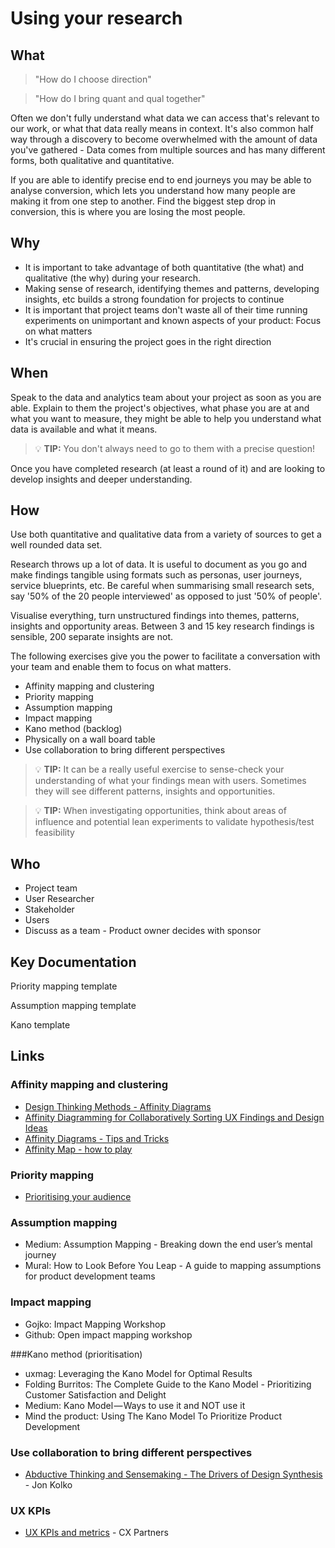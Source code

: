 # Using your research

## What
> "How do I choose direction"

> "How do I bring quant and qual together"

Often we don't fully understand what data we can access that's relevant to our work, or what that data really means in context. It's also common half way through a discovery to become overwhelmed with the amount of data you've gathered - Data comes from multiple sources and has many different forms, both qualitative and quantitative.

If you are able to identify precise end to end journeys you may be able to analyse conversion, which lets you understand how many people are making it from one step to another. Find the biggest step drop in conversion, this is where you are losing the most people.

## Why
- It is important to take advantage of both quantitative (the what) and qualitative (the why) during your research.
- Making sense of research, identifying themes and patterns, developing insights, etc builds a strong foundation for projects to continue
- It is important that project teams don't waste all of their time running experiments on unimportant and known aspects of your product: Focus on what matters
- It's crucial in ensuring the project goes in the right direction

## When
Speak to the data and analytics team about your project as soon as you are able. Explain to them the project's objectives, what phase you are at and what you want to measure, they might be able to help you understand what data is available and what it means.

> 💡 **TIP:** You don't always need to go to them with a precise question!

Once you have completed research (at least a round of it) and are looking to develop insights and deeper understanding.

## How
Use both quantitative and qualitative data from a variety of sources to get a well rounded data set.

Research throws up a lot of data. It is useful to document as you go and make findings tangible using formats such as personas, user journeys, service blueprints, etc. Be careful when summarising small research sets, say '50% of the 20 people interviewed' as opposed to just '50% of people'.

Visualise everything, turn unstructured findings into themes, patterns, insights and opportunity areas. Between 3 and 15 key research findings is sensible, 200 separate insights are not.

The following exercises give you the power to facilitate a conversation with your team and enable them to focus on what matters.

- Affinity mapping and clustering
- Priority mapping
- Assumption mapping
- Impact mapping
- Kano method (backlog)
- Physically on a wall board table
- Use collaboration to bring different perspectives

> 💡 **TIP:** It can be a really useful exercise to sense-check your understanding of what your findings mean with users. Sometimes they will see different patterns, insights and opportunities.

> 💡 **TIP:** When investigating opportunities, think about areas of influence and potential lean experiments to validate hypothesis/test feasibility

## Who
- Project team
- User Researcher
- Stakeholder
- Users
- Discuss as a team - Product owner decides with sponsor


## Key Documentation

Priority mapping template

Assumption mapping template

Kano template


## Links
### Affinity mapping and clustering
- [Design Thinking Methods - Affinity Diagrams](https://uxdict.io/design-thinking-methods-affinity-diagrams-357bd8671ad4)
- [Affinity Diagramming for Collaboratively Sorting UX Findings and Design Ideas](https://www.nngroup.com/articles/affinity-diagram/)
- [Affinity Diagrams - Tips and Tricks](https://medium.com/learning-ux/affinity-diagrams-tips-and-tricks-6225e8c1f0df)
- [Affinity Map - how to play](http://gamestorming.com/affinity-map/)

### Priority mapping
- [Prioritising your audience](http://www.health.org.uk/sites/health/files/Prioritising-your-audiences.pdf)

### Assumption mapping
- Medium: Assumption Mapping - Breaking down the end user’s mental journey
- Mural: How to Look Before You Leap - A guide to mapping assumptions for product development teams

### Impact mapping
- Gojko: Impact Mapping Workshop
- Github: Open impact mapping workshop

###Kano method (prioritisation)
- uxmag: Leveraging the Kano Model for Optimal Results
- Folding Burritos: The Complete Guide to the Kano Model - Prioritizing Customer Satisfaction and Delight
- Medium: Kano Model — Ways to use it and NOT use it
- Mind the product: Using The Kano Model To Prioritize Product Development

### Use collaboration to bring different perspectives
- [Abductive Thinking and Sensemaking - The Drivers of Design Synthesis](http://www.jonkolko.com/writingAbductiveThinking.php) - Jon Kolko

### UX KPIs
- [UX KPIs and metrics](https://www.cxpartners.co.uk/our-thinking/big_list_of_ux_kpis_and_metrics/) - CX Partners
